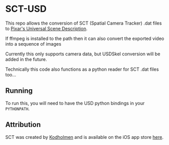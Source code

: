 # SCT-USD

This repo allows the conversion of SCT (Spatial Camera Tracker) .dat files to [Pixar's Universal Scene Description](http://graphics.pixar.com/usd/docs/index.html).

If ffmpeg is installed to the path then it can also convert the exported video into a sequence of images

Currently this only supports camera data, but USDSkel conversion will be added in the future.

Technically this code also functions as a python reader for SCT .dat files too... 

## Running

To run this, you will need to have the USD python bindings in your `PYTHONPATH`.

## Attribution

SCT was created by [Kodholmen](https://github.com/Kodholmen) and is available on the iOS app store [here](https://apps.apple.com/app/id1521907061).
